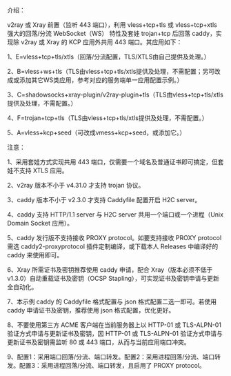 介绍：

v2ray 或 Xray 前置（监听 443 端口），利用 vless+tcp+tls 或 vless+tcp+xtls 强大的回落/分流 WebSocket（WS） 特性及套娃 trojan+tcp 后回落 caddy，实现除 v2ray 或 Xray 的 KCP 应用外共用 443 端口。其应用如下：

1、E=vless+tcp+tls/xtls（回落/分流配置，TLS/XTLS由自己提供及处理。）

2、B=vless+ws+tls（TLS由vless+tcp+tls/xtls提供及处理，不需配置；另可改成或添加其它WS类应用，参考对应的服务端单一应用配置示例。）

3、C=shadowsocks+xray-plugin/v2ray-plugin+tls（TLS由vless+tcp+tls/xtls提供及处理，不需配置。）

4、F=trojan+tcp+tls（TLS由vless+tcp+tls/xtls提供及处理，不需配置。）

5、A=vless+kcp+seed（可改成vmess+kcp+seed，或添加它。）

注意：

1、采用套娃方式实现共用 443 端口，仅需要一个域名及普通证书即可搞定，但套娃不支持 XTLS 应用。

2、v2ray 版本不小于 v4.31.0 才支持 trojan 协议。

3、caddy 版本不小于 v2.3.0 才支持 Caddyfile 配置开启 H2C server。

4、caddy 支持 HTTP/1.1 server 与 H2C server 共用一个端口或一个进程（Unix Domain Socket 应用）。

5、caddy 发行版不支持接收 PROXY protocol。如要支持接收 PROXY protocol 需选 caddy2-proxyprotocol 插件定制编译，或下载本人 Releases 中编译好的 caddy 来使用即可。

6、Xray 所需证书及密钥推荐使用 caddy 申请，配合 Xray（版本必须不低于v1.3.0）自动重载证书及密钥（OCSP Stapling），可实现证书及密钥申请与更新全自动化。

7、本示例 caddy 的 Caddyfile 格式配置与 json 格式配置二选一即可。若使用 caddy 申请证书及密钥，推荐使用 json 格式配置，优化更好。

8、不要使用第三方 ACME 客户端在当前服务器上以 HTTP-01 或 TLS-ALPN-01 验证方式申请与更新证书及密钥，因 HTTP-01 或 TLS-ALPN-01 验证方式申请与更新证书及密钥需监听 80 或 443 端口，从而与当前应用端口冲突。

9、配置1：采用端口回落/分流、端口转发。配置2：采用进程回落/分流、端口转发。配置3：采用进程回落/分流、端口转发，且启用了 PROXY protocol。
